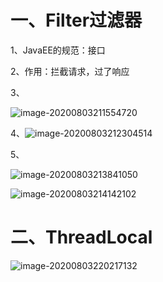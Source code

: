 # 一、Filter过滤器

1、JavaEE的规范：接口

2、作用：拦截请求，过了响应

3、

![image-20200803211554720](C:\Users\11437\AppData\Roaming\Typora\typora-user-images\image-20200803211554720.png)

4、![image-20200803212304514](C:\Users\11437\AppData\Roaming\Typora\typora-user-images\image-20200803212304514.png)

5、

![image-20200803213841050](C:\Users\11437\AppData\Roaming\Typora\typora-user-images\image-20200803213841050.png)

![image-20200803214142102](C:\Users\11437\AppData\Roaming\Typora\typora-user-images\image-20200803214142102.png)





# 二、ThreadLocal

![image-20200803220217132](C:\Users\11437\AppData\Roaming\Typora\typora-user-images\image-20200803220217132.png)